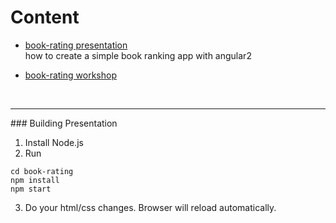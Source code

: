 # Content

* [book-rating presentation](https://angular2buch.de/presentations/book-rating/)  
  how to create a simple book ranking app with angular2

* [book-rating workshop](https://angular2buch.de/presentations/book-rating/workshop.html)  


&nbsp;

<hr>
### Building Presentation 

1) Install Node.js  
2) Run  
```
cd book-rating
npm install
npm start
```
3) Do your html/css changes. Browser will reload automatically.
